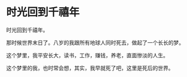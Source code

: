 # 时光回到千禧年


时光回到千禧年。

那时候世界末日了。八岁的我跟所有地球人同时死去，做起了一个长长的梦。

这个梦里，我平安长大，读书，工作，赚钱，养老，直面惨淡的人生。

这个梦里的我，也时常会想，其实，我早就死了吧，这里是死后的世界。

